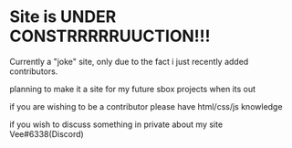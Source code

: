 # Site is UNDER CONSTRRRRRUUCTION!!!
Currently a "joke" site, only due to the fact i just recently added contributors.

planning to make it a site for my future sbox projects when its out

if you are wishing to be a contributor please have html/css/js knowledge

if you wish to discuss something in private about my site Vee#6338(Discord)
